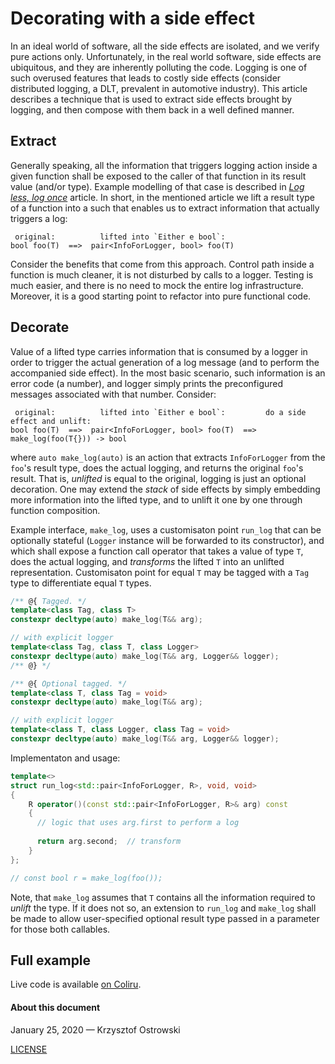 
# Decorating with a side effect

In an ideal world of software, all the side effects are isolated, and we verify pure actions only. Unfortunately, in the real world software, side effects are ubiquitous, and they are inherently polluting the code. Logging is one of such overused features that leads to costly side effects (consider distributed logging, a DLT, prevalent in automotive industry). This article describes a technique that is used to extract side effects brought by logging, and then compose with them back in a well defined manner.

## Extract

Generally speaking, all the information that triggers logging action inside a given function shall be exposed to the caller of that function in its result value (and/or type). Example modelling of that case is described in [_Log less, log once_](https://github.com/insooth/insooth.github.io/blob/master/log-less-log-once.md) article. In short, in the mentioned article we lift a result type of a function into a such that enables us to extract information that actually triggers a log:

```
 original:          lifted into `Either e bool`:
bool foo(T)  ==>  pair<InfoForLogger, bool> foo(T)
```

Consider the benefits that come from this approach. Control path inside a function is much cleaner, it is not disturbed by calls to a logger. Testing is much easier, and there is no need to mock the entire log infrastructure. Moreover, it is a good starting point to refactor into pure functional code.

## Decorate

Value of a lifted type carries information that is consumed by a logger in order to trigger the actual generation of a log message (and to perform the accompanied side effect). In the most basic scenario, such information is an error code (a number), and logger simply prints the preconfigured messages associated with that number. Consider:

```
 original:          lifted into `Either e bool`:         do a side effect and unlift:
bool foo(T)  ==>  pair<InfoForLogger, bool> foo(T)  ==>  make_log(foo(T{})) -> bool
```

where `auto make_log(auto)` is an action that extracts `InfoForLogger` from the `foo`'s result type, does the actual logging, and returns the original `foo`'s result. That is, _unlifted_ is equal to the original, logging is just an optional decoration. One may extend the _stack_ of side effects by simply embedding more information into the lifted type, and to unlift it one by one through function composition.

Example interface, `make_log`, uses a customisaton point `run_log` that can be optionally stateful (`Logger` instance will be forwarded to its constructor), and which shall expose a function call operator that takes a value of type `T`, does the actual logging, and _transforms_ the lifted `T` into an unlifted representation. Customisaton point for equal `T` may be tagged with a `Tag` type to differentiate equal `T` types.

```c++
/** @{ Tagged. */
template<class Tag, class T>
constexpr decltype(auto) make_log(T&& arg);

// with explicit logger
template<class Tag, class T, class Logger>
constexpr decltype(auto) make_log(T&& arg, Logger&& logger);
/** @} */

/** @{ Optional tagged. */
template<class T, class Tag = void>
constexpr decltype(auto) make_log(T&& arg);

// with explicit logger
template<class T, class Logger, class Tag = void>
constexpr decltype(auto) make_log(T&& arg, Logger&& logger);
```

Implementaton and usage:

```c++
template<>
struct run_log<std::pair<InfoForLogger, R>, void, void>
{
    R operator()(const std::pair<InfoForLogger, R>& arg) const
    {
      // logic that uses arg.first to perform a log
      
      return arg.second;  // transform
    }
};

// const bool r = make_log(foo());
```

Note, that `make_log` assumes that `T` contains all the information required to _unlift_ the type. If it does not so, an extension to `run_log` and `make_log` shall be made to allow user-specified optional result type passed in a parameter for those both callables.

## Full example

Live code is available [on Coliru](http://coliru.stacked-crooked.com/a/7552b2711231016b).


#### About this document

January 25, 2020 &mdash; Krzysztof Ostrowski

[LICENSE](https://github.com/insooth/insooth.github.io/blob/master/LICENSE)
